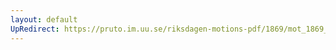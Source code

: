 ```yaml
---
layout: default
UpRedirect: https://pruto.im.uu.se/riksdagen-motions-pdf/1869/mot_1869__ak__299.pdf
---
```

